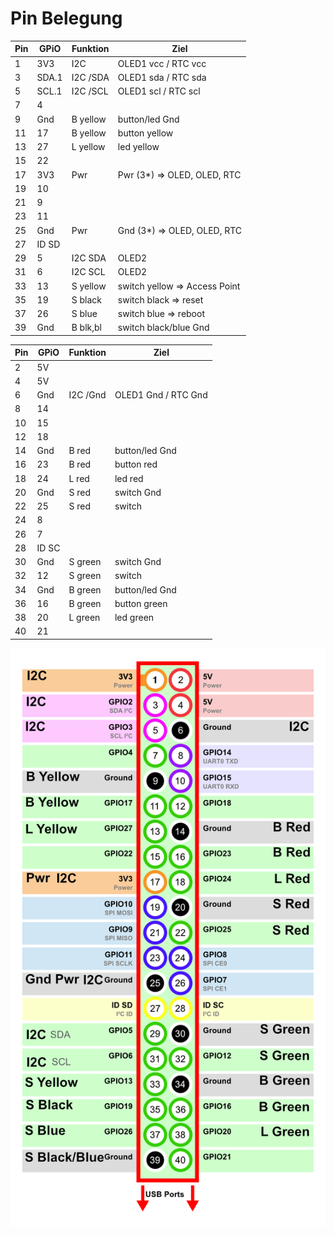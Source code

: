 
# Pin Belegung

Pin | GPiO | Funktion | Ziel
----|------|----------|-----
1   | 3V3  | I2C      | OLED1 vcc / RTC vcc
3   | SDA.1| I2C /SDA | OLED1 sda / RTC sda
5   | SCL.1| I2C /SCL | OLED1 scl / RTC scl
7   | 4    |          |
9   | Gnd  | B yellow | button/led Gnd
11  | 17   | B yellow | button yellow
13  | 27   | L yellow | led yellow
15  | 22   |          |
17  | 3V3  | Pwr      | Pwr (3*) => OLED, OLED, RTC
19  | 10   |          |
21  | 9    |          |
23  | 11   |          |
25  | Gnd  | Pwr      | Gnd (3*) => OLED, OLED, RTC
27  | ID SD|          |
29  | 5    | I2C SDA  | OLED2
31  | 6    | I2C SCL  | OLED2
33  | 13   | S yellow | switch yellow => Access Point
35  | 19   | S black  | switch black => reset
37  | 26   | S blue   | switch blue  => reboot
39  | Gnd  | B blk,bl | switch black/blue Gnd

Pin | GPiO | Funktion | Ziel
----|------|----------|-----
2   | 5V   |          |
4   | 5V   |          |
6   | Gnd  | I2C /Gnd | OLED1 Gnd / RTC Gnd
8   | 14   |          |
10  | 15   |          |
12  | 18   |          |
14  | Gnd  | B red    | button/led Gnd
16  | 23   | B red    | button red
18  | 24   | L red    | led red
20  | Gnd  | S red    | switch Gnd
22  | 25   | S red    | switch
24  | 8    |          |
26  | 7    |          |
28  | ID SC|          |
30  | Gnd  | S green  | switch Gnd
32  | 12   | S green  | switch
34  | Gnd  | B green  | button/led Gnd
36  | 16   | B green  | button green
38  | 20   | L green  | led green
40  | 21   |          |

![Pin Layout](images/pin-layout.png)
